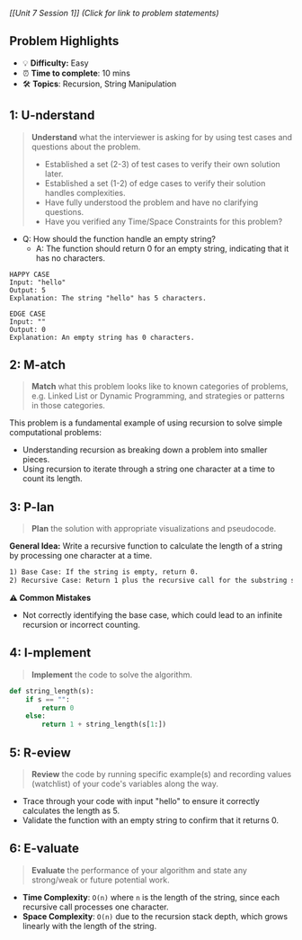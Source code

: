 *[[Unit 7 Session 1]] (Click for link to problem statements)*

## Problem Highlights

* 💡 **Difficulty:** Easy
* ⏰ **Time to complete**: 10 mins
* 🛠️ **Topics**: Recursion, String Manipulation
    
## 1: U-nderstand
 
> **Understand** what the interviewer is asking for by using test cases and questions about the problem.
> - Established a set (2-3) of test cases to verify their own solution later.
> - Established a set (1-2) of edge cases to verify their solution handles complexities.
> - Have fully understood the problem and have no clarifying questions.
> - Have you verified any Time/Space Constraints for this problem?

- Q: How should the function handle an empty string?
  - A: The function should return 0 for an empty string, indicating that it has no characters.

```
HAPPY CASE
Input: "hello"
Output: 5
Explanation: The string "hello" has 5 characters.

EDGE CASE
Input: ""
Output: 0
Explanation: An empty string has 0 characters.
```
    
## 2: M-atch

> **Match** what this problem looks like to known categories of problems, e.g. Linked List or Dynamic Programming, and strategies or patterns in those categories.

This problem is a fundamental example of using recursion to solve simple computational problems:

- Understanding recursion as breaking down a problem into smaller pieces.
- Using recursion to iterate through a string one character at a time to count its length.

## 3: P-lan

> **Plan** the solution with appropriate visualizations and pseudocode.

**General Idea:** Write a recursive function to calculate the length of a string by processing one character at a time.

```markdown
1) Base Case: If the string is empty, return 0.
2) Recursive Case: Return 1 plus the recursive call for the substring starting from the second character.
```

**⚠️ Common Mistakes**

- Not correctly identifying the base case, which could lead to an infinite recursion or incorrect counting.

## 4: I-mplement

> **Implement** the code to solve the algorithm.

```python
def string_length(s):
    if s == "":
        return 0
    else:
        return 1 + string_length(s[1:])
```
    
## 5: R-eview

> **Review** the code by running specific example(s) and recording values (watchlist) of your code's variables along the way.

- Trace through your code with input "hello" to ensure it correctly calculates the length as 5.
- Validate the function with an empty string to confirm that it returns 0.

## 6: E-valuate

> **Evaluate** the performance of your algorithm and state any strong/weak or future potential work.

* **Time Complexity**: `O(n)` where `n` is the length of the string, since each recursive call processes one character.
* **Space Complexity**: `O(n)` due to the recursion stack depth, which grows linearly with the length of the string.
